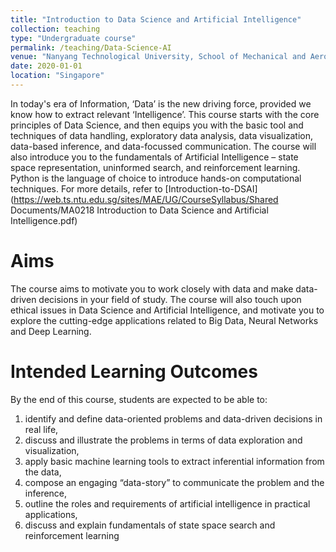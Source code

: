 ```yaml
---
title: "Introduction to Data Science and Artificial Intelligence"
collection: teaching
type: "Undergraduate course"
permalink: /teaching/Data-Science-AI
venue: "Nanyang Technological University, School of Mechanical and Aerospace Engineering"
date: 2020-01-01
location: "Singapore"
---
```

In today's era of Information, ‘Data’ is the new driving force, provided we know how to extract relevant ‘Intelligence’. This course starts with the core principles of Data Science, and then equips you with the basic tool and techniques of data handling, exploratory data analysis, data visualization, data-based inference, and data-focussed communication. The course will also introduce you to the fundamentals of Artificial Intelligence – state space representation, uninformed search, and reinforcement learning. Python is the language of choice to introduce hands-on computational techniques. For more details, refer to [Introduction-to-DSAI](https://web.ts.ntu.edu.sg/sites/MAE/UG/CourseSyllabus/Shared Documents/MA0218 Introduction to Data Science and Artificial Intelligence.pdf)



Aims
======
The course aims to motivate you to work closely with data and make data-driven decisions in your field of study. The course will also touch upon ethical issues in Data Science and Artificial Intelligence, and motivate you to explore the cutting-edge applications related to Big Data, Neural Networks and Deep Learning. 

Intended Learning Outcomes
======
By the end of this course, students are expected to be able to:
1. identify and define data-oriented problems and data-driven decisions in real life,
2. discuss and illustrate the problems in terms of data exploration and visualization,
3. apply basic machine learning tools to extract inferential information from the data,
4. compose an engaging “data-story” to communicate the problem and the inference,
5. outline the roles and requirements of artificial intelligence in practical applications,
6. discuss and explain fundamentals of state space search and reinforcement learning


<!-- Heading 3
====== -->